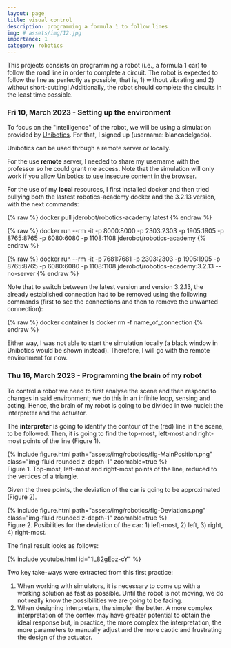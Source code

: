 ```yaml
---
layout: page
title: visual control
description: programming a formula 1 to follow lines
img: # assets/img/12.jpg
importance: 1
category: robotics
---
```


This projects consists on programming a robot (i.e., a formula 1 car) to follow the road line in order to complete a circuit. The robot is expected to follow the line as perfectly as possible, that is, 1) without vibrating and 2) without short-cutting! Additionally, the robot should complete the circuits in the least time possible.


### Fri 10, March 2023 - Setting up the environment

To focus on the "intelligence" of the robot, we will be using a simulation provided by [Unibotics](https://unibotics.org). For that, I signed up (username: blancadelgado). 

Unibotics can be used through a remote server or locally.

For the use **remote** server, I needed to share my username with the professor so he could grant me access. Note that the simulation will only work if you [allow Unibotics to use insecure content in the browser](https://forum.unibotics.org/t/allow-insecure-content-in-the-browser/651).

For the use of my **local** resources, I first installed docker and then tried pullying both the lastest robotics-academy docker and the 3.2.13 version, with the next commands:

{% raw %}
docker pull jderobot/robotics-academy:latest 
{% endraw %}

{% raw %}
docker run --rm -it -p 8000:8000 -p 2303:2303 -p 1905:1905 -p 8765:8765 -p 6080:6080 -p 1108:1108 jderobot/robotics-academy
{% endraw %}

{% raw %}
docker run --rm -it -p 7681:7681 -p 2303:2303 -p 1905:1905 -p 8765:8765 -p 6080:6080 -p 1108:1108 jderobot/robotics-academy:3.2.13 --no-server
{% endraw %}

Note that to switch between the latest version and version 3.2.13, the already established connection had to be removed using the following commands (first to see the connections and then to remove the unwanted connection):

{% raw %}
docker container ls
docker rm -f name_of_connection
{% endraw %}

Either way, I was not able to start the simulation locally (a black window in Unibotics would be shown instead). Therefore, I will go with the remote environment for now.


### Thu 16, March 2023 - Programming the brain of my robot

To control a robot we need to first analyse the scene and then respond to changes in said environment; we do this in an infinite loop, sensing and acting.
Hence, the brain of my robot is going to be divided in two nuclei: the interpreter and the actuator.

The **interpreter** is going to identify the contour of the (red) line in the scene, to be followed. Then, it is going to find the top-most, left-most and right-most points of the line (Figure 1). 

<div class="row mt-3">
    <div class="col-sm mt-3 mt-md-0">
        {% include figure.html path="assets/img/robotics/fig-MainPosition.png" class="img-fluid rounded z-depth-1" zoomable=true %}
    </div>
</div>
<div class="caption">
    Figure 1. Top-most, left-most and right-most points of the line, reduced to the vertices of a triangle.
</div>

Given the three points, the deviation of the car is going to be approximated (Figure 2).

<div class="row mt-3">
    <div class="col-sm mt-3 mt-md-0">
        {% include figure.html path="assets/img/robotics/fig-Deviations.png" class="img-fluid rounded z-depth-1" zoomable=true %}
    </div>
</div>
<div class="caption">
    Figure 2. Posibilities for the deviation of the car: 1) left-most, 2) left, 3) right, 4) right-most.
</div>


The final result looks as follows:

{% include youtube.html id="1L82gEoz-cY" %}

Two key take-ways were extracted from this first practice:
1. When working with simulators, it is necessary to come up with a working solution as fast as possible. Until the robot is not moving, we do not really know the possibilities we are going to be facing. 
2. When designing interpreters, the simpler the better. A more complex interpretation of the contex may have greater potential to obtain the ideal response but, in practice, the more complex the interpretation, the more parameters to manually adjust and the more caotic and frustrating the design of the actuator.





